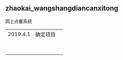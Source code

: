 ## zhaokai_wangshangdiancanxitong

网上点餐系统

|          |          |      |
| -------- | -------- | ---- |
| 2019.4.1 | 确定项目 |      |
|          |          |      |
|          |          |      |
|          |          |      |
|          |          |      |
|          |          |      |
|          |          |      |
|          |          |      |
|          |          |      |

